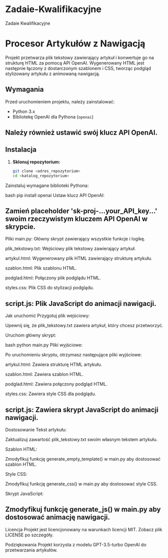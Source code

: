 # Zadaie-Kwalifikacyjne
Zadaie Kwalifikacyjne
# Procesor Artykułów z Nawigacją

Projekt przetwarza plik tekstowy zawierający artykuł i konwertuje go na strukturę HTML za pomocą API OpenAI. Wygenerowany HTML jest następnie łączony z dostarczonym szablonem i CSS, tworząc podgląd stylizowany artykułu z animowaną nawigacją.

## Wymagania

Przed uruchomieniem projektu, należy zainstalować:

- Python 3.x
- Bibliotekę OpenAI dla Pythona (`openai`)

Należy również ustawić swój klucz API OpenAI.
-------------------------------------------------------------------------------------------------
## Instalacja

1. **Sklonuj repozytorium:**

   ```bash
   git clone <adres_repozytorium>
   cd <katalog_repozytorium>
Zainstaluj wymagane biblioteki Pythona:

bash
pip install openai
Ustaw klucz API OpenAI:

Zamień placeholder 'sk-proj-...your_API_key...' swoim rzeczywistym kluczem API OpenAI w skrypcie.
-------------------------------------------------------------------------------------------------
Pliki
main.py: Główny skrypt zawierający wszystkie funkcje i logikę.

plik_tekstowy.txt: Wejściowy plik tekstowy zawierający artykuł.

artykul.html: Wygenerowany plik HTML zawierający strukturę artykułu.

szablon.html: Plik szablonu HTML.

podglad.html: Połączony plik podglądu HTML.

styles.css: Plik CSS do stylizacji podglądu.

script.js: Plik JavaScript do animacji nawigacji.
-------------------------------------------------------------------------------------------------
Jak uruchomić
Przygotuj plik wejściowy:

Upewnij się, że plik_tekstowy.txt zawiera artykuł, który chcesz przetworzyć.

Uruchom główny skrypt:

bash
python main.py
Pliki wyjściowe:

Po uruchomieniu skryptu, otrzymasz następujące pliki wyjściowe:

artykul.html: Zawiera strukturę HTML artykułu.

szablon.html: Zawiera szablon HTML.

podglad.html: Zawiera połączony podgląd HTML.

styles.css: Zawiera style CSS dla podglądu.

script.js: Zawiera skrypt JavaScript do animacji nawigacji.
-------------------------------------------------------------------------------------------------
Dostosowanie
Tekst artykułu:

Zaktualizuj zawartość plik_tekstowy.txt swoim własnym tekstem artykułu.

Szablon HTML:

Zmodyfikuj funkcję generate_empty_template() w main.py aby dostosować szablon HTML.

Style CSS:

Zmodyfikuj funkcję generate_css() w main.py aby dostosować style CSS.

Skrypt JavaScript:

Zmodyfikuj funkcję generate_js() w main.py aby dostosować animację nawigacji.
-------------------------------------------------------------------------------------------------
Licencja
Projekt jest licencjonowany na warunkach licencji MIT. Zobacz plik LICENSE po szczegóły.

Podziękowania
Projekt korzysta z modelu GPT-3.5-turbo OpenAI do przetwarzania artykułów.
